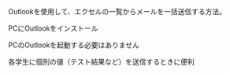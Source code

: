 Outlookを使用して、エクセルの一覧からメールを一括送信する方法。

PCにOutlookをインストール

PCのOutlookを起動する必要はありません

各学生に個別の値（テスト結果など）を送信するときに便利
